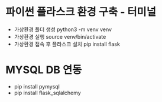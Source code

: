 # 파이썬 플라스크 환경 구축 - 터미널
- 가상환경 폴더 생성 python3 -m venv venv
- 가상환경 실행 source venv/bin/activate
- 가상환경 접속 후 플라스크 설치 pip install flask
# MYSQL DB 연동
- pip install pymysql 
- pip install flask_sqlalchemy
